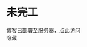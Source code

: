 <html>
<head>
    <meta charset="utf-8">
	<title>YoumuNeko</title>
    <link rel="stylesheet" href="/live2d/css/live2d.css" />
</head>
<body>
	<h1>未完工</h1>
	<a href="http://106.75.240.191/">博客已部署至服务器，点此访问</a>
    <div id="landlord">
    <div class="message" style="opacity:0"></div>
    <canvas id="live2d" width="280" height="250" class="live2d"></canvas>
    <div class="hide-button">隐藏</div>
</div>
<script type="text/javascript" src="https://cdn.bootcss.com/jquery/2.2.4/jquery.min.js"></script>
<script type="text/javascript">
    var message_Path = '/live2d/'
    var home_Path = 'https://youmuneko.github.io/'
</script>
<script type="text/javascript" src="/live2d/js/live2d.js"></script>
<script type="text/javascript" src="/live2d/js/message.js"></script>
<script type="text/javascript">
    loadlive2d("live2d", "/live2d/model/tia/model.json");
</script>
</body>
</html>
